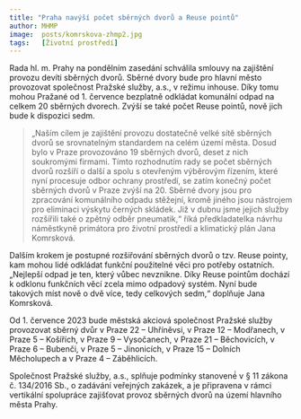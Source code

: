 ```yaml
---
title: "Praha navýší počet sběrných dvorů a Reuse pointů"
author: MHMP
image:  posts/komrskova-zhmp2.jpg
tags:   [Životní prostředí]
---
```


Rada hl. m. Prahy na pondělním zasedání schválila smlouvy na zajištění provozu devíti sběrných dvorů. Sběrné dvory bude pro hlavní město provozovat společnost Pražské služby, a.s., v režimu inhouse. Díky tomu mohou Pražané od 1. července bezplatně odkládat komunální odpad na celkem 20 sběrných dvorech. Zvýší se také počet Reuse pointů, nově jich bude k dispozici sedm.

> „Naším cílem je zajištění provozu dostatečně velké sítě sběrných dvorů se srovnatelným standardem na celém území města. Dosud bylo v Praze provozováno 19 sběrných dvorů, deset z nich soukromými firmami. Tímto rozhodnutím rady se počet sběrných dvorů rozšíří o další a spolu s otevřeným výběrovým řízením, které nyní procesuje odbor ochrany prostředí, se zatím konečný počet sběrných dvorů v Praze zvýší na 20. Sběrné dvory jsou pro zpracování komunálního odpadu stěžejní, kromě jiného jsou nástrojem pro eliminaci výskytu černých skládek. Již v dubnu jsme jejich služby rozšířili také o zpětný odběr pneumatik,“ říká předkladatelka návrhu náměstkyně primátora pro životní prostředí a klimatický plán Jana Komrsková.

Dalším krokem je postupné rozšiřování sběrných dvorů o tzv. Reuse pointy, kam mohou lidé odkládat funkční použitelné věci pro potřeby ostatních. „Nejlepší odpad je ten, který vůbec nevznikne. Díky Reuse pointům dochází k odklonu funkčních věcí zcela mimo odpadový systém. Nyní bude takových míst nově o dvě více, tedy celkových sedm,“ doplňuje Jana Komrsková.

Od 1. července 2023 bude městská akciová společnost Pražské služby provozovat sběrný dvůr v Praze 22 – Uhříněvsi, v Praze 12 – Modřanech, v Praze 5 – Košířích, v Praze 9 – Vysočanech, v Praze 21 – Běchovicích, v Praze 6 – Bubenči, v Praze 5 – Jinonicích, v Praze 15 – Dolních Měcholupech a v Praze 4 – Záběhlicích.

Společnost Pražské služby, a.s., splňuje podmínky stanovené́ v § 11 zákona č. 134/2016 Sb., o zadávání veřejných zakázek, a je připravena v rámci vertikální spolupráce zajišťovat provoz sběrných dvorů na území hlavního města Prahy.

